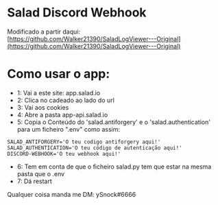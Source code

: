 # Salad Discord Webhook


 Modificado a partir daqui: [https://github.com/Walker21390/SaladLogViewer---Original](https://github.com/Walker21390/SaladLogViewer---Original)

# Como usar o app:
- 1: Vai a este site: app.salad.io
- 2: Clica no cadeado ao lado do url
- 3: Vai aos cookies
- 4: Abre a pasta app-api.salad.io
- 5: Copia o Conteúdo do 'salad.antiforgery' e o 'salad.authentication' para um ficheiro ".env" como assim:

```
SALAD_ANTIFORGERY='O teu codigo antiforgery aqui!'
SALAD_AUTHENTICATION='O teu código de autenticação aqui!'
DISCORD-WEBHOOK='O teu webhook aqui!'
```

- 6: Tem em conta de que o ficheiro salad.py tem que estar na mesma pasta que o .env
- 7: Dá restart

Qualquer coisa manda me DM: ySnock#6666
